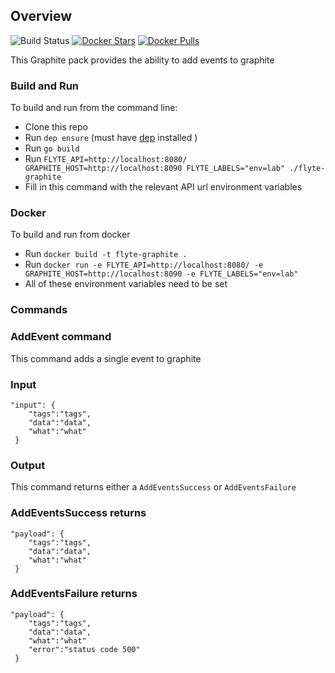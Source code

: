 ## Overview

![Build Status](https://travis-ci.org/ExpediaGroup/flyte-graphite.svg?branch=master)
[![Docker Stars](https://img.shields.io/docker/stars/hotelsdotcom/flyte-graphite.svg)](https://hub.docker.com/r/hotelsdotcom/flyte-graphite)
[![Docker Pulls](https://img.shields.io/docker/pulls/hotelsdotcom/flyte-graphite.svg)](https://hub.docker.com/r/hotelsdotcom/flyte-graphite)

This Graphite pack provides the ability to add events to graphite

### Build and Run

To build and run from the command line:
* Clone this repo
* Run `dep ensure` (must have [dep](https://github.com/golang/dep) installed )
* Run `go build`
* Run `FLYTE_API=http://localhost:8080/ GRAPHITE_HOST=http://localhost:8090 FLYTE_LABELS="env=lab" ./flyte-graphite`
* Fill in this command with the relevant API url environment variables


### Docker
To build and run from docker
* Run `docker build -t flyte-graphite .`
* Run `docker run -e FLYTE_API=http://localhost:8080/ -e GRAPHITE_HOST=http://localhost:8090 -e FLYTE_LABELS="env=lab"`
* All of these environment variables need to be set


### Commands

### AddEvent command
This command adds a single event to graphite

### Input
```
"input": {
    "tags":"tags",
    "data":"data",
    "what":"what"
 }
```
### Output
This command returns either a `AddEventsSuccess` or `AddEventsFailure`


### AddEventsSuccess returns

```
"payload": {
    "tags":"tags",
    "data":"data",
    "what":"what"
 }
```

### AddEventsFailure returns
```
"payload": {
    "tags":"tags",
    "data":"data",
    "what":"what"
    "error":"status code 500"
 }
```
